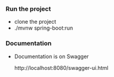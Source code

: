 
  ###  Run the project
  
   - clone the project
   - ./mvnw spring-boot:run

 
 ###  Documentation
  - Documentation is on Swagger
    
     http://localhost:8080/swagger-ui.html
     
